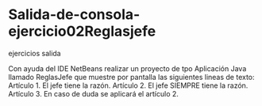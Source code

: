 # Salida-de-consola-ejercicio02Reglasjefe
ejercicios salida

Con ayuda del IDE NetBeans realizar un proyecto de tpo Aplicación Java llamado
ReglasJefe que muestre por pantalla las siguientes lineas de texto:
Artículo 1. El jefe tiene la razón.
Artículo 2. El jefe SIEMPRE tiene la razón.
Artículo 3. En caso de duda se aplicará el artículo 2.
